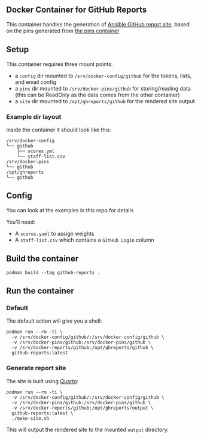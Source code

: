 ## Docker Container for GitHub Reports

This container handles the generation of [Ansible GitHub report site](https://connect.eng.ansible.com/github), based on the pins generated from [the pins container](https://github.com/ansible-community/stats-container-github)

## Setup

This container requires three mount points:
- a `config` dir mounted to `/srv/docker-config/github` for the tokens, lists, and email config
- a `pins` dir mounted to `/srv/docker-pins/github` for storing/reading data (this can be ReadOnly as the data comes from the other container)
- a `site` dir mounted to `/opt/ghreports/github` for the rendered site output

### Example dir layout

Inside the container it should look like this:
```
/srv/docker-config
└── github
    ├── scores.yml
    └── staff-list.csv
/srv/docker-pins
└── github
/opt/ghreports
└── github
```

## Config

You can look at the examples in this repo for details

You'll need:
- A `scores.yaml` to assign weights
- A `staff-list.csv` which contains a `GitHub Login` column

## Build the container

```
podman build --tag github-reports .
```

## Run the container

### Default

The default action will give you a shell:

```
podman run --rm -ti \
  -v /srv/docker-config/github/:/srv/docker-config/github \
  -v /srv/docker-pins/github:/srv/docker-pins/github \
  -v /srv/docker-reports/github:/opt/ghreports/github \
  github-reports:latest 
```

### Generate report site

The site is built using [Quarto](https://quarto.org):

```
podman run --rm -ti \
  -v /srv/docker-config/github/:/srv/docker-config/github \
  -v /srv/docker-pins/github:/srv/docker-pins/github \
  -v /srv/docker-reports/github:/opt/ghreports/output \
  github-reports:latest \
  ./make-site.sh
```

This will output the rendered site to the mounted `output` directory.
